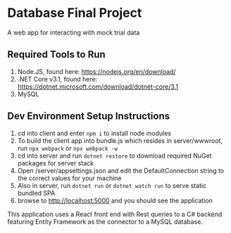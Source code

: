 # Database Final Project
A web app for interacting with mock trial data

## Required Tools to Run
1. Node.JS, found here: https://nodejs.org/en/download/
2. .NET Core v3.1, found here: https://dotnet.microsoft.com/download/dotnet-core/3.1
3. MySQL

## Dev Environment Setup Instructions
1. cd into client and enter `npm i` to install node modules
2. To build the client app into bundle.js which resides in server/wwwroot, run `npx webpack` or `npx webpack -w`
3. cd into server and run `dotnet restore` to download required NuGet packages for server stack
4. Open /server/appsettings.json and edit the DefaultConnection string to the correct values for your machine
4. Also in server, run `dotnet run` or `dotnet watch run` to serve static bundled SPA
5. browse to <http://localhost:5000> and you should see the application

This application uses a React front end with Rest queries to a C# backend featuring Entity Framework as the connector to a MySQL database.